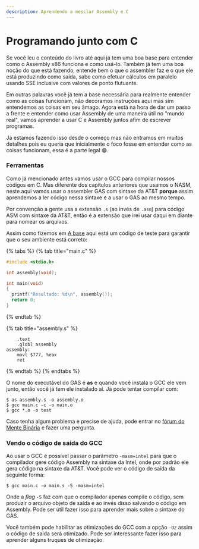 ```yaml
---
description: Aprendendo a mesclar Assembly e C
---
```


# Programando junto com C

Se você leu o conteúdo do livro até aqui já tem uma boa base para entender como o Assembly x86 funciona e como usá-lo. Também já tem uma boa noção do que está fazendo, entende bem o que o assembler faz e o que ele está produzindo como saída, sabe como efetuar cálculos em paralelo usando SSE inclusive com valores de ponto flutuante.

Em outras palavras você já tem a base necessária para realmente entender como as coisas funcionam, não decoramos instruções aqui mas sim entendemos as coisas em seu âmago. Agora está na hora de dar um passo a frente e entender como usar Assembly de uma maneira útil no "mundo real", vamos aprender a usar C e Assembly juntos afim de escrever programas.

Já estamos fazendo isso desde o começo mas não entramos em muitos detalhes pois eu queria que inicialmente o foco fosse em entender como as coisas funcionam, essa é a parte legal 😁.

### Ferramentas

Como já mencionado antes vamos usar o GCC para compilar nossos códigos em C. Mas diferente dos capítulos anteriores que usamos o NASM, neste aqui vamos usar o assembler GAS com sintaxe da AT&T **porque** assim aprendemos a ler código nessa sintaxe e a usar o GAS ao mesmo tempo.

Por convenção a gente usa a extensão `.s` \(ao invés de `.asm`\) para código ASM com sintaxe da AT&T, então é a extensão que irei usar daqui em diante para nomear os arquivos.

Assim como fizemos em [A base](../a-base/) aqui está um código de teste para garantir que o seu ambiente está correto:

{% tabs %}
{% tab title="main.c" %}
```c
#include <stdio.h>

int assembly(void);

int main(void)
{
  printf("Resultado: %d\n", assembly());
  return 0;
}
```
{% endtab %}

{% tab title="assembly.s" %}
```
    .text
    .globl assembly
assembly:
    movl $777, %eax
    ret
```
{% endtab %}
{% endtabs %}

O nome do executável do GAS é **as** e quando você instala o GCC ele vem junto, então você já tem ele instalado aí. Já pode tentar compilar com:

```text
$ as assembly.s -o assembly.o
$ gcc main.c -c -o main.o
$ gcc *.o -o test
```

Caso tenha algum problema e precise de ajuda, pode entrar no [fórum do Mente Binária](https://www.mentebinaria.com.br/forums/) e fazer uma pergunta.

### Vendo o código de saída do GCC

Ao usar o GCC é possível passar o parâmetro `-masm=intel` para que o compilador gere código Assembly na sintaxe da Intel, onde por padrão ele gera código na sintaxe da AT&T. Você pode ver o código de saída da seguinte forma:

```text
$ gcc main.c -o main.s -S -masm=intel
```

Onde a _flag_ `-S` faz com que o compilador apenas compile o código, sem produzir o arquivo objeto de saída e ao invés disso salvando o código em Assembly. Pode ser útil fazer isso para aprender mais sobre a sintaxe do GAS.

Você também pode habilitar as otimizações do GCC com a opção `-O2` assim o código de saída será otimizado. Pode ser interessante fazer isso para aprender alguns truques de otimização.

